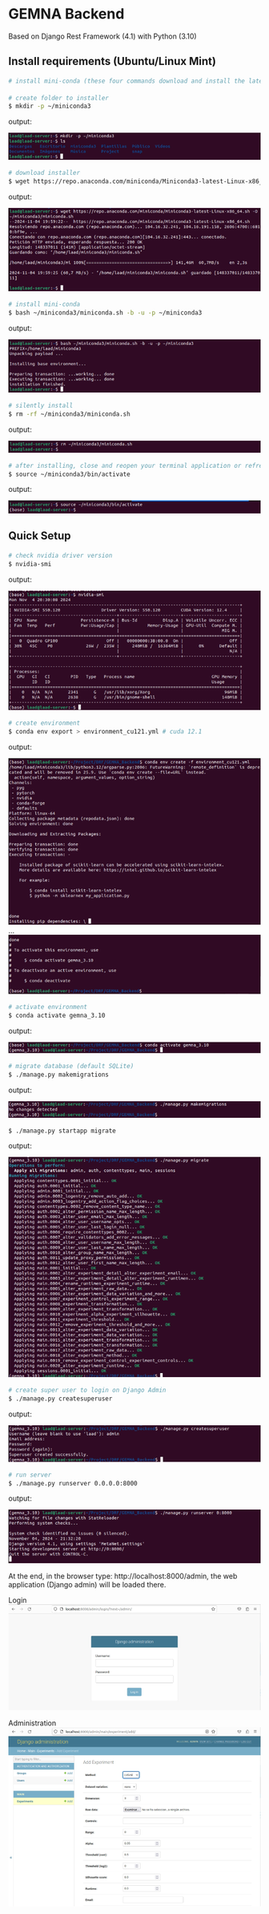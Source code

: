 # GEMNA Backend

Based on Django Rest Framework (4.1) with Python (3.10)

## Install requirements (Ubuntu/Linux Mint)
``` bash
# install mini-conda (these four commands download and install the latest 64-bit version of the Linux installer)

# create folder to installer
$ mkdir -p ~/miniconda3
```
output:

![Alt text](/setup_img/conda_mkdir.png)

``` bash
# download installer
$ wget https://repo.anaconda.com/miniconda/Miniconda3-latest-Linux-x86_64.sh -O ~/miniconda3/miniconda.sh
```
output:

![Alt text](/setup_img/conda_download.png)

``` bash
# install mini-conda
$ bash ~/miniconda3/miniconda.sh -b -u -p ~/miniconda3
```
output:

![Alt text](/setup_img/conda_bash.png)

``` bash
# silently install
$ rm -rf ~/miniconda3/miniconda.sh
```
output:

![Alt text](/setup_img/conda_rm.png)

``` bash
# after installing, close and reopen your terminal application or refresh it to activate mini-conda
$ source ~/miniconda3/bin/activate
```
output:

![Alt text](/setup_img/conda_source.png)


## Quick Setup
``` bash
# check nvidia driver version
$ nvidia-smi
```
output:

![Alt text](/setup_img/nvidia_smi.png)

``` bash
# create environment
$ conda env export > environment_cu121.yml # cuda 12.1
```
output:

![Alt text](/setup_img/install_env1.png)
...
![Alt text](/setup_img/install_env2.png)

``` bash
# activate environment
$ conda activate gemna_3.10
```
output:

![Alt text](/setup_img/activate_env.png)

``` bash
# migrate database (default SQLite)
$ ./manage.py makemigrations
```
output:

![Alt text](/setup_img/makemigrations.png)

``` bash
$ ./manage.py startapp migrate
```
output:

![Alt text](/setup_img/migrate.png)

``` bash
# create super user to login on Django Admin
$ ./manage.py createsuperuser
```
output:

![Alt text](/setup_img/createsuperuser.png)

``` bash
# run server
$ ./manage.py runserver 0.0.0.0:8000
```
output:

![Alt text](/setup_img/runserver.png)

At the end, in the browser type: http://localhost:8000/admin, the web application (Django admin) will be loaded there.

Login
![Alt text](/setup_img/login_drf.png)

Administration
![Alt text](/setup_img/admin_drf.png)